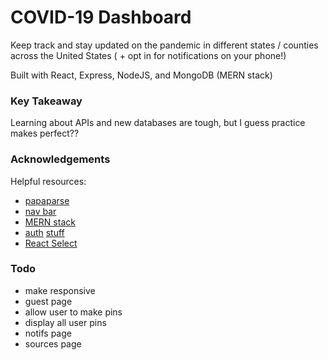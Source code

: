 # COVID-19 Dashboard

Keep track and stay updated on the pandemic in different states / counties across the United States ( + opt in for notifications on your phone!)

Built with React, Express, NodeJS, and MongoDB (MERN stack)

### Key Takeaway

Learning about APIs and new databases are tough, but I guess practice makes perfect??

### Acknowledgements

Helpful resources:
- [papaparse](https://www.papaparse.com/)
- [nav bar](https://www.youtube.com/watch?v=5R9jFHlG6ik&ab_channel=WebDevSimplified)
- [MERN stack](https://www.youtube.com/watch?v=7CqJlxBYj-M&ab_channel=freeCodeCamp.org)
- [auth](https://blog.bitsrc.io/build-a-login-auth-app-with-mern-stack-part-1-c405048e3669) [stuff](https://www.youtube.com/watch?v=LKlO8vLvUao&t=5007s&ab_channel=JavaScriptMastery)
- [React Select](https://react-select.com/home)

### Todo
- make responsive
- guest page
- allow user to make pins
- display all user pins
- notifs page
- sources page
